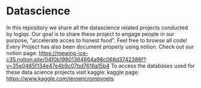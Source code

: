 # Datascience
In this repository we share all the datascience related projects conducted
by logiqs. Our goal is to share these project to engage people in our purpose,
"accelerate acces to honest food". Feel free to browse all code!
Every Project has also been document properly using notion. Check out our
notion page: https://mewing-ice-c35.notion.site/04f0b19801364664a98c068d3742386f?v=35e0485f134e47e4b9c07bd7616a15b4
To access the databases used for these data science projects visit kaggle:
kaggle page: https://www.kaggle.com/jeroencrompvoets
